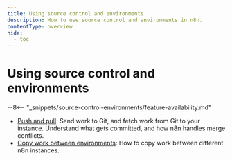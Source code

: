 ```yaml
---
title: Using source control and environments
description: How to use source control and environments in n8n.
contentType: overview
hide:
  - toc
---
```


# Using source control and environments

--8<-- "_snippets/source-control-environments/feature-availability.md"

* [Push and pull](/source-control-environments/using/push-pull.md): Send work to Git, and fetch work from Git to your instance. Understand what gets committed, and how n8n handles merge conflicts.
* [Copy work between environments](/source-control-environments/using/copy-work.md): How to copy work between different n8n instances.
